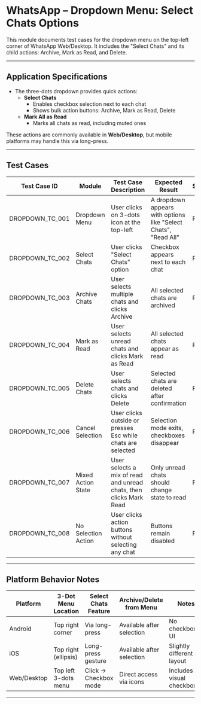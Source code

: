 # WhatsApp – Dropdown Menu: Select Chats Options

This module documents test cases for the dropdown menu on the top-left corner of WhatsApp Web/Desktop. It includes the "Select Chats" and its child actions: Archive, Mark as Read, and Delete.

---

## Application Specifications

- The three-dots dropdown provides quick actions:
  - **Select Chats**
    - Enables checkbox selection next to each chat
    - Shows bulk action buttons: Archive, Mark as Read, Delete
  - **Mark All as Read**
    - Marks all chats as read, including muted ones

These actions are commonly available in **Web/Desktop**, but mobile platforms may handle this via long-press.

---

## Test Cases

| Test Case ID       | Module              | Test Case Description                                              | Expected Result                                                    | Status | Priority | Notes                            |
|--------------------|---------------------|---------------------------------------------------------------------|---------------------------------------------------------------------|--------|----------|----------------------------------|
| DROPDOWN_TC_001     | Dropdown Menu       | User clicks on 3-dots icon at the top-left                         | A dropdown appears with options like "Select Chats", "Read All"    | Pass   | High     | Web/Desktop only                 |
| DROPDOWN_TC_002     | Select Chats        | User clicks "Select Chats" option                                  | Checkbox appears next to each chat                                 | Pass   | High     | Similar to long-press on mobile |
| DROPDOWN_TC_003     | Archive Chats       | User selects multiple chats and clicks Archive                     | All selected chats are archived                                    | Pass   | High     |                                  |
| DROPDOWN_TC_004     | Mark as Read        | User selects unread chats and clicks Mark as Read                  | All selected chats appear as read                                  | Pass   | High     |                                  |
| DROPDOWN_TC_005     | Delete Chats        | User selects chats and clicks Delete                               | Selected chats are deleted after confirmation                      | Pass   | High     | Confirmation modal required      |
| DROPDOWN_TC_006     | Cancel Selection    | User clicks outside or presses Esc while chats are selected        | Selection mode exits, checkboxes disappear                         | Pass   | Medium   | UX validation                    |
| DROPDOWN_TC_007     | Mixed Action State  | User selects a mix of read and unread chats, then clicks Mark Read | Only unread chats should change state to read                      | Pass   | Medium   |                                  |
| DROPDOWN_TC_008     | No Selection Action | User clicks action buttons without selecting any chat              | Buttons remain disabled                                             | Pass   | Medium   | Should be greyed-out             |

---

## Platform Behavior Notes

| Platform       | 3-Dot Menu Location   | Select Chats Feature | Archive/Delete from Menu | Notes                          |
|----------------|------------------------|------------------------|----------------------------|--------------------------------|
| Android        | Top right corner       | Via long-press         | Available after selection  | No checkbox UI                 |
| iOS            | Top right (ellipsis)   | Long-press gesture     | Available after selection  | Slightly different layout      |
| Web/Desktop    | Top left 3-dots menu   | Click → Checkbox mode  | Direct access via icons    | Includes visual checkboxes     |

---

